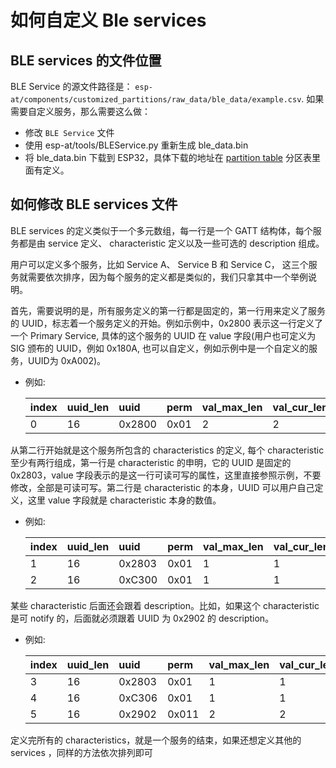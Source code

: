 如何自定义 Ble services
===========================

## BLE services 的文件位置

BLE Service 的源文件路径是： `esp-at/components/customized_partitions/raw_data/ble_data/example.csv`. 如果需要自定义服务，那么需要这么做：

  - 修改 `BLE Service` 文件
  - 使用 esp-at/tools/BLEService.py 重新生成 ble_data.bin
  - 将 ble_data.bin 下载到 ESP32，具体下载的地址在 [partition table](../module_config/module_esp32_default/partitions_at.csv) 分区表里面有定义。

## 如何修改 BLE services 文件

BLE services 的定义类似于一个多元数组，每一行是一个 GATT 结构体，每个服务都是由 service 定义、 characteristic 定义以及一些可选的 description 组成。

用户可以定义多个服务，比如 Service A、 Service B 和 Service C， 这三个服务就需要依次排序，因为每个服务的定义都是类似的，我们只拿其中一个举例说明。

首先，需要说明的是，所有服务定义的第一行都是固定的，第一行用来定义了服务的 UUID，标志着一个服务定义的开始。例如示例中，0x2800 表示这一行定义了一个 Primary Service, 具体的这个服务的 UUID 在 value 字段(用户也可定义为 SIG 颁布的 UUID，例如 0x180A, 也可以自定义，例如示例中是一个自定义的服务，UUID为 0xA002)。

* 例如:  

    |index|uuid_len|uuid|perm|val_max_len|val_cur_len|value|  
    | :---- | :---- | :----- | :------ | :--- | :---- | :--- |
    |0|16|0x2800|0x01|2|2|A002|  

从第二行开始就是这个服务所包含的 characteristics 的定义, 每个 characteristic 至少有两行组成，第一行是 characteristic 的申明，它的 UUID 是固定的 0x2803，value 字段表示的是这一行可读可写的属性，这里直接参照示例，不要修改，全部是可读可写。第二行是 characteristic 的本身，UUID 可以用户自己定义，这里 value 字段就是 characteristic 本身的数值。

* 例如:  

    |index|uuid_len|uuid|perm|val_max_len|val_cur_len|value|  
    | :---- | :---- | :----- | :------ | :--- | :---- | :--- |
    |1|16|0x2803|0x01|1|1|02| 
    |2|16|0xC300|0x01|1|1|30| 

某些 characteristic 后面还会跟着 description。比如，如果这个 characteristic 是可 notify 的，后面就必须跟着 UUID 为 0x2902 的 description。

* 例如:  

    |index|uuid_len|uuid|perm|val_max_len|val_cur_len|value|  
    | :---- | :---- | :----- | :------ | :--- | :---- | :--- |
    |3|16|0x2803|0x01|1|1|02| 
    |4|16|0xC306|0x01|1|1|30|
    |5|16|0x2902|0x011|2|2|0000|  

定义完所有的 characteristics，就是一个服务的结束，如果还想定义其他的 services ，同样的方法依次排列即可